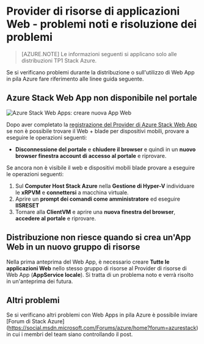 <properties
    pageTitle="Web App in pila Azure - problemi noti e risoluzione dei problemi | Microsoft Azure"
    description="Istruzioni dettagliate per la distribuzione Web Apps in pila di Azure"
    services="azure-stack"
    documentationCenter=""
    authors="apwestgarth"
    manager="stefsch"
    editor=""/>

<tags
    ms.service="azure-stack"
    ms.workload="app-service"
    ms.tgt_pltfrm="na"
    ms.devlang="na"
    ms.topic="article"
    ms.date="09/26/2016"
    ms.author="anwestg"/>
    
# <a name="web-apps-resource-provider---known-issues-and-troubleshooting"></a>Provider di risorse di applicazioni Web - problemi noti e risoluzione dei problemi

> [AZURE.NOTE] Le informazioni seguenti si applicano solo alle distribuzioni TP1 Stack Azure.

Se si verificano problemi durante la distribuzione o sull'utilizzo di Web App in pila Azure fare riferimento alle linee guida seguente.

## <a name="azure-stack-web-apps-not-available-in-the-portal"></a>Azure Stack Web App non disponibile nel portale

![Azure Stack Web Apps: creare nuova App Web][1]

Dopo aver completato la [registrazione del Provider di Azure Stack Web App](azure-stack-webapps-deploy.md#register-the-newly-deployed-azure-stack-web-apps-provider-with-arm) se non è possibile trovare il Web + blade per dispositivi mobili, provare a eseguire le operazioni seguenti:
* **Disconnessione del portale** e **chiudere il browser** e quindi in un **nuovo browser finestra account di accesso al portale** e riprovare.

Se ancora non è visibile il web e dispositivi mobili blade provare a eseguire le operazioni seguenti:

1.  Sul **Computer Host Stack Azure** nella **Gestione di Hyper-V** individuare le **xRPVM** e **connettersi** a macchina virtuale.
2.  Aprire un **prompt dei comandi come amministratore** ed eseguire **IISRESET**
3.  Tornare alla **ClientVM** e aprire una **nuova finestra del browser**, **accedere al portale** e riprovare.

## <a name="deployment-fails-when-creating-a-web-app-in-a-new-resource-group"></a>Distribuzione non riesce quando si crea un'App Web in un nuovo gruppo di risorse

Nella prima anteprima del Web App, è necessario creare **Tutte le applicazioni Web** nello stesso gruppo di risorse al Provider di risorse di Web App (**AppService locale**).  Si tratta di un problema noto e verrà risolto in un'anteprima dei futura.

## <a name="other-issues"></a>Altri problemi

Se si verificano altri problemi con Web Apps in pila Azure è possibile inviare [Forum di Stack Azure] (https://social.msdn.microsoft.com/Forums/azure/home?forum=azurestack) in cui i membri del team siano controllando il post.


<!--Image references-->
[1]: ./media/azure-stack-webapps-troubleshoot-known-issues/NewWebandMobile.png



<!--Links-->
[Azure_Stack_App_Service_preview_installer]: http://go.microsoft.com/fwlink/?LinkID=717531
[WebAppsDeployment]: http://go.microsoft.com/fwlink/?LinkId=723982
[AppServiceHelperScripts]: http://go.microsoft.com/fwlink/?LinkId=733525
